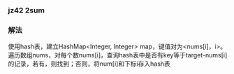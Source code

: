 ### jz42 2sum

### 解法

使用hash表，建立HashMap<Integer, Integer>  map，键值对为<nums[i]，i>。遍历数组nums，对每个数nums[i]，查询hash表中是否有key等于target-nums[i]的记录，若有，则找到；否则，将num[i]和下标i存入hash表

